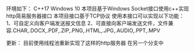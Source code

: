 环境如下：
    C++17
    Windows 10
本项目基于Windows Socket接口使用c++实现http简易服务器接口
本项目接口基于TCP协议
使用本接口可以实现以下功能：
  1、可自定义向客户端发送报文信息
  2、可直接向客户端发送文件，文件兼容.CHAR,.DOCX,.PDF,.ZIP,.PNG,.HTML,.JPG,.AUDIO,.PPT,.MPV


更新：
    目前使用线程池重新实现了这样的http服务器
    在另一个分支中
